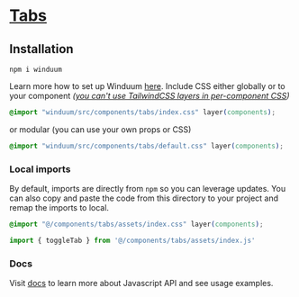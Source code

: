 # [Tabs](https://winduum.dev/docs/components/tabs.html)

## Installation
```shell
npm i winduum
```
Learn more how to set up Winduum [here](https://winduum.dev/docs/).
Include CSS either globally or to your component _([you can't use TailwindCSS layers in per-component CSS](https://tailwindcss.com/docs/adding-custom-styles#layers-and-per-component-css))_

```css
@import "winduum/src/components/tabs/index.css" layer(components);
```

or modular (you can use your own props or CSS)

```css
@import "winduum/src/components/tabs/default.css" layer(components);
```


### Local imports
By default, imports are directly from `npm` so you can leverage updates.
You can also copy and paste the code from this directory to your project and remap the imports to local.

```css
@import "@/components/tabs/assets/index.css" layer(components);
```

```js
import { toggleTab } from '@/components/tabs/assets/index.js'
```

### Docs
Visit [docs](https://winduum.dev/docs/components/tabs.html) to learn more about Javascript API and see usage examples.

